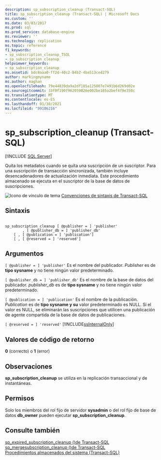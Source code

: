 ```yaml
---
description: sp_subscription_cleanup (Transact-SQL)
title: sp_subscription_cleanup (Transact-SQL) | Microsoft Docs
ms.custom: ''
ms.date: 03/03/2017
ms.prod: sql
ms.prod_service: database-engine
ms.reviewer: ''
ms.technology: replication
ms.topic: reference
f1_keywords:
- sp_subscription_cleanup_TSQL
- sp_subscription_cleanup
helpviewer_keywords:
- sp_subscription_cleanup
ms.assetid: bdc8aaa0-ff2d-40c2-84b2-4ba513ced279
author: markingmyname
ms.author: maghan
ms.openlocfilehash: 79e44839da9a2df185a125007e7491b6d269d02e
ms.sourcegitcommit: 33f0f190f962059826e002be165a2bef4f9e350c
ms.translationtype: MT
ms.contentlocale: es-ES
ms.lasthandoff: 01/30/2021
ms.locfileid: "99186216"
---
```

# <a name="sp_subscription_cleanup-transact-sql"></a>sp_subscription_cleanup (Transact-SQL)
[!INCLUDE [SQL Server](../../includes/applies-to-version/sqlserver.md)]

  Quita los metadatos cuando se quita una suscripción de un suscriptor. Para una suscripción de transacción sincronizada, también incluye desencadenadores de actualización inmediata. Este procedimiento almacenado se ejecuta en el suscriptor de la base de datos de suscripciones.  
  
 ![Icono de vínculo de tema](../../database-engine/configure-windows/media/topic-link.gif "Icono de vínculo de tema") [Convenciones de sintaxis de Transact-SQL](../../t-sql/language-elements/transact-sql-syntax-conventions-transact-sql.md)  
  
## <a name="syntax"></a>Sintaxis  
  
```  
  
sp_subscription_cleanup [ @publisher = ] 'publisher'  
        , [ @publisher_db = ] 'publisher_db'  
    [ , [ @publication = ] 'publication']  
    [ , [ @reserved = ] 'reserved']  
```  
  
## <a name="arguments"></a>Argumentos  
`[ @publisher = ] 'publisher'` Es el nombre del publicador. *Publisher* es de **tipo sysname** y no tiene ningún valor predeterminado.  
  
`[ @publisher_db = ] 'publisher_db'` Es el nombre de la base de datos del publicador. *publisher_db* es de **tipo sysname** y no tiene ningún valor predeterminado.  
  
`[ @publication = ] 'publication'` Es el nombre de la publicación. *Publication* es de **tipo sysname y su** valor predeterminado es NULL. Si el valor es NULL, se eliminarán las suscripciones que utilicen una publicación de agente compartida de la base de datos de publicaciones.  
  
`[ @reserved = ] 'reserved'` [!INCLUDE[ssInternalOnly](../../includes/ssinternalonly-md.md)]  
  
## <a name="return-code-values"></a>Valores de código de retorno  
 **0** (correcto) o **1** (error)  
  
## <a name="remarks"></a>Observaciones  
 **sp_subscription_cleanup** se utiliza en la replicación transaccional y de instantáneas.  
  
## <a name="permissions"></a>Permisos  
 Solo los miembros del rol fijo de servidor **sysadmin** o del rol fijo de base de datos **db_owner** pueden ejecutar **sp_subscription_cleanup**.  
  
## <a name="see-also"></a>Consulte también  
 [sp_expired_subscription_cleanup &#40;&#41;de Transact-SQL ](../../relational-databases/system-stored-procedures/sp-expired-subscription-cleanup-transact-sql.md)   
 [sp_mergesubscription_cleanup &#40;&#41;de Transact-SQL ](../../relational-databases/system-stored-procedures/sp-mergesubscription-cleanup-transact-sql.md)   
 [Procedimientos almacenados del sistema &#40;Transact-SQL&#41;](../../relational-databases/system-stored-procedures/system-stored-procedures-transact-sql.md)  
  
  
